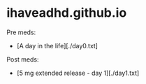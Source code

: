 # ihaveadhd.github.io

Pre meds:

- [A day in the life][./day0.txt]

Post meds:

- [5 mg extended release - day 1][./day1.txt]

